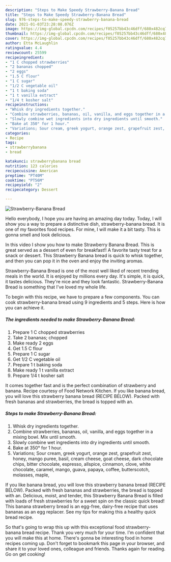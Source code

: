 ```yaml
---
description: "Steps to Make Speedy Strawberry-Banana Bread"
title: "Steps to Make Speedy Strawberry-Banana Bread"
slug: 976-steps-to-make-speedy-strawberry-banana-bread
date: 2021-01-03T23:28:08.076Z
image: https://img-global.cpcdn.com/recipes/f05257bb43c46dff/680x482cq70/strawberry-banana-bread-recipe-main-photo.jpg
thumbnail: https://img-global.cpcdn.com/recipes/f05257bb43c46dff/680x482cq70/strawberry-banana-bread-recipe-main-photo.jpg
cover: https://img-global.cpcdn.com/recipes/f05257bb43c46dff/680x482cq70/strawberry-banana-bread-recipe-main-photo.jpg
author: Etta McLaughlin
ratingvalue: 4.4
reviewcount: 25599
recipeingredient:
- "1 C chopped strawberries"
- "2 bananas chopped"
- "2 eggs"
- "1.5 C flour"
- "1 C sugar"
- "1/2 C vegetable oil"
- "1 t baking soda"
- "1 t vanilla extract"
- "1/4 t kosher salt"
recipeinstructions:
- "Whisk dry ingredients together."
- "Combine strawberries, bananas, oil, vanilla, and eggs together in a mixing bowl. Mix until smooth."
- "Slowly combine wet ingredients into dry ingredients until smooth."
- "Bake at 350° for 1 hour."
- "Variations; Sour cream, greek yogurt, orange zest, grapefruit zest, honey, mango puree, basil, cream cheese, goat cheese, dark chocolate chips, bitter chocolate, espresso, allspice, cinnamon, clove, white chocolate, caramel, mango, guava, papaya, coffee, butterscotch, molasses, maple,"
categories:
- Recipe
tags:
- strawberrybanana
- bread

katakunci: strawberrybanana bread 
nutrition: 123 calories
recipecuisine: American
preptime: "PT40M"
cooktime: "PT56M"
recipeyield: "2"
recipecategory: Dessert

---
```



![Strawberry-Banana Bread](https://img-global.cpcdn.com/recipes/f05257bb43c46dff/680x482cq70/strawberry-banana-bread-recipe-main-photo.jpg)

Hello everybody, I hope you are having an amazing day today. Today, I will show you a way to prepare a distinctive dish, strawberry-banana bread. It is one of my favorites food recipes. For mine, I will make it a bit tasty. This is gonna smell and look delicious.

In this video I show you how to make Strawberry Banana Bread. This is great served as a dessert of even for breakfast!! A favorite tasty treat for a snack or dessert. This Strawberry Banana bread is quick to whisk together, and then you can pop it in the oven and enjoy the inviting aromas.

Strawberry-Banana Bread is one of the most well liked of recent trending meals in the world. It is enjoyed by millions every day. It's simple, it is quick, it tastes delicious. They're nice and they look fantastic. Strawberry-Banana Bread is something that I've loved my whole life.


To begin with this recipe, we have to prepare a few components. You can cook strawberry-banana bread using 9 ingredients and 5 steps. Here is how you can achieve it.

<!--inarticleads1-->

##### The ingredients needed to make Strawberry-Banana Bread:

1. Prepare 1 C chopped strawberries
1. Take 2 bananas; chopped
1. Make ready 2 eggs
1. Get 1.5 C flour
1. Prepare 1 C sugar
1. Get 1/2 C vegetable oil
1. Prepare 1 t baking soda
1. Make ready 1 t vanilla extract
1. Prepare 1/4 t kosher salt


It comes together fast and is the perfect combination of strawberry and banana. Recipe courtesy of Food Network Kitchen. If you like banana bread, you will love this strawberry banana bread (RECIPE BELOW). Packed with fresh bananas and strawberries, the bread is topped with an. 

<!--inarticleads2-->

##### Steps to make Strawberry-Banana Bread:

1. Whisk dry ingredients together.
1. Combine strawberries, bananas, oil, vanilla, and eggs together in a mixing bowl. Mix until smooth.
1. Slowly combine wet ingredients into dry ingredients until smooth.
1. Bake at 350° for 1 hour.
1. Variations; Sour cream, greek yogurt, orange zest, grapefruit zest, honey, mango puree, basil, cream cheese, goat cheese, dark chocolate chips, bitter chocolate, espresso, allspice, cinnamon, clove, white chocolate, caramel, mango, guava, papaya, coffee, butterscotch, molasses, maple,


If you like banana bread, you will love this strawberry banana bread (RECIPE BELOW). Packed with fresh bananas and strawberries, the bread is topped with an. Delicious, moist, and tender, this Strawberry Banana Bread is filled with loads of fresh strawberries for a sweet spin on the classic quick bread! This banana strawberry bread is an egg-free, dairy-free recipe that uses bananas as an egg replacer. See my tips for making this a healthy quick bread recipe. 

So that's going to wrap this up with this exceptional food strawberry-banana bread recipe. Thank you very much for your time. I'm confident that you will make this at home. There's gonna be interesting food in home recipes coming up. Don't forget to bookmark this page in your browser, and share it to your loved ones, colleague and friends. Thanks again for reading. Go on get cooking!
